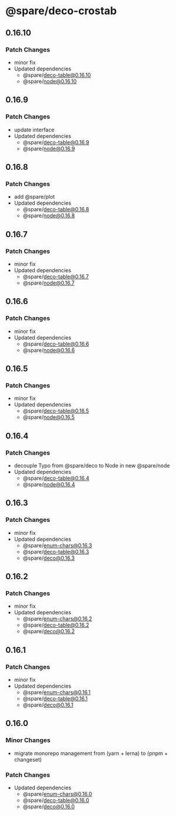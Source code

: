 # @spare/deco-crostab

## 0.16.10

### Patch Changes

- minor fix
- Updated dependencies
  - @spare/deco-table@0.16.10
  - @spare/node@0.16.10

## 0.16.9

### Patch Changes

- update interface
- Updated dependencies
  - @spare/deco-table@0.16.9
  - @spare/node@0.16.9

## 0.16.8

### Patch Changes

- add @spare/plot
- Updated dependencies
  - @spare/deco-table@0.16.8
  - @spare/node@0.16.8

## 0.16.7

### Patch Changes

- minor fix
- Updated dependencies
  - @spare/deco-table@0.16.7
  - @spare/node@0.16.7

## 0.16.6

### Patch Changes

- minor fix
- Updated dependencies
  - @spare/deco-table@0.16.6
  - @spare/node@0.16.6

## 0.16.5

### Patch Changes

- minor fix
- Updated dependencies
  - @spare/deco-table@0.16.5
  - @spare/node@0.16.5

## 0.16.4

### Patch Changes

- decouple Typo from @spare/deco to Node in new @spare/node
- Updated dependencies
  - @spare/deco-table@0.16.4
  - @spare/node@0.16.4

## 0.16.3

### Patch Changes

- minor fix
- Updated dependencies
  - @spare/enum-chars@0.16.3
  - @spare/deco-table@0.16.3
  - @spare/deco@0.16.3

## 0.16.2

### Patch Changes

- minor fix
- Updated dependencies
  - @spare/enum-chars@0.16.2
  - @spare/deco-table@0.16.2
  - @spare/deco@0.16.2

## 0.16.1

### Patch Changes

- minor fix
- Updated dependencies
  - @spare/enum-chars@0.16.1
  - @spare/deco-table@0.16.1
  - @spare/deco@0.16.1

## 0.16.0

### Minor Changes

- migrate monorepo management from (yarn + lerna) to (pnpm + changeset)

### Patch Changes

- Updated dependencies
  - @spare/enum-chars@0.16.0
  - @spare/deco-table@0.16.0
  - @spare/deco@0.16.0
